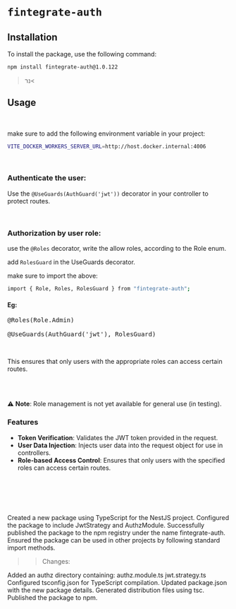 # `fintegrate-auth`

## Installation

To install the package, use the following command:

```bash
npm install fintegrate-auth@1.0.122
```
>נר<
## Usage
<br>

make sure to add the following environment variable in your project:

```bash
VITE_DOCKER_WORKERS_SERVER_URL=http://host.docker.internal:4006
```


<br>

###  Authenticate the user:

Use the `@UseGuards(AuthGuard('jwt'))` decorator in your controller to protect routes.

<br>


### Authorization by user role:

use the `@Roles` decorator, write the allow roles, according to the Role enum. 

add `RolesGuard` in the UseGuards decorator. 


make sure to import the above:

```bash
import { Role, Roles, RolesGuard } from "fintegrate-auth";

```

#### Eg:
<pre>@Roles(Role.Admin)<br>
@UseGuards(AuthGuard('jwt'), RolesGuard)</pre>
<br>


This ensures that only users with the appropriate roles can access certain routes.

<br>
<br>


 ⚠️    **Note**: Role management is not yet available for general use (in testing).

### Features

- **Token Verification**: Validates the JWT token provided in the request.
- **User Data Injection**: Injects user data into the request object for use in controllers.
- **Role-based Access Control**: Ensures that only users with the specified roles can access certain routes.


</br>
</br>
</br>
</br>



Created a new package using TypeScript for the NestJS project.
Configured the package to include JwtStrategy and AuthzModule.
Successfully published the package to the npm registry under the name fintegrate-auth.
Ensured the package can be used in other projects by following standard import methods.

>>Changes:

Added an authz directory containing:
authz.module.ts
jwt.strategy.ts
Configured tsconfig.json for TypeScript compilation.
Updated package.json with the new package details.
Generated distribution files using tsc.
Published the package to npm.

